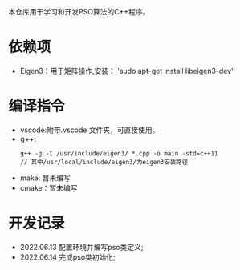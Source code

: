 本仓库用于学习和开发PSO算法的C++程序。

# 依赖项
- Eigen3：用于矩阵操作,安装：
'sudo apt-get install libeigen3-dev'

# 编译指令
- vscode:附带.vscode 文件夹，可直接使用。
- g++:
    ```shell
    g++ -g -I /usr/include/eigen3/ *.cpp -o main -std=c++11
    // 其中/usr/local/include/eigen3/为eigen3安装路径
    ```
- make: 暂未编写
- cmake：暂未编写

# 开发记录
- 2022.06.13 配置环境并编写pso类定义;
- 2022.06.14 完成pso类初始化;
